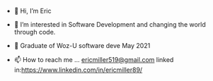 - 👋 Hi, I’m Eric
- 👀 I’m interested in Software Development and changing the world through code.
- 🌱 Graduate of Woz-U software deve May 2021


- 📫 How to reach me ...
ericmiller519@gmail.com 
linked in:https://www.linkedin.com/in/ericmiller89/

